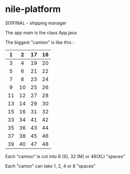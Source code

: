 # nile-platform
S01FINAL - shipping manager


The app main is the class App.java

The biggest "camion" is like this :

1 | 2 | 17 | 18
:-: |:-: | :-: | :-:
3 | 4 | 19 | 20
5 | 6 | 21 | 22
7 | 8 | 23 | 24
9 | 10 | 25 | 26
11 | 12 | 27 | 28
13 | 14 | 29 | 30
15 | 16 | 31 | 32
33 | 34 | 41 | 42
35 | 36 | 43 | 44
37 | 38 | 45 | 46
39 | 40 | 47 | 48

Each "camion" is cut into 8 (S), 32 (M) or 48(XL) "spaces"

Each "carton" can take 1, 2, 4 or 8 "spaces"
